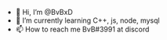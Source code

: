 - 👋 Hi, I’m @BvBxD
- 🌱 I’m currently learning C++, js, node, mysql
- 📫 How to reach me BvB#3991 at discord

<!---
BvBxD/BvBxD is a ✨ special ✨ repository because its `README.md` (this file) appears on your GitHub profile.
You can click the Preview link to take a look at your changes.
--->
